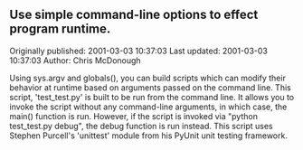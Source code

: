 ## Use simple command-line options to effect program runtime. 
Originally published: 2001-03-03 10:37:03 
Last updated: 2001-03-03 10:37:03 
Author: Chris McDonough 
 
Using sys.argv and globals(), you can build scripts which can modify their behavior at runtime based on arguments passed on the command line.  This script, 'test_test.py' is built to be run from the command line.  It allows you to invoke the script without any command-line arguments, in which case, the main() function is run.  However, if the script is invoked via "python test_test.py debug", the debug function is run instead.  This script uses Stephen Purcell's 'unittest' module from his PyUnit unit testing framework.